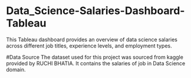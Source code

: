 # Data_Science-Salaries-Dashboard-Tableau
This Tableau dashboard provides an overview of data science salaries across different job titles, experience levels, and employment types.

#Data Source 
The dataset used for this project was sourced from kaggle provided by RUCHI BHATIA. It contains the salaries of job in Data Science domain.
